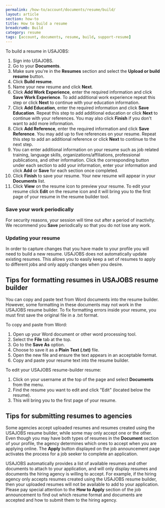 ```yaml
---
permalink: /how-to/account/documents/resume/build/
layout: article
section: how-to
title: How to build a resume
breadcrumb: Build
category: resume
tags: [account, documents, resume, build, support-resume]
---
```


To build a resume in USAJOBS:

1.  Sign into USAJOBS.
2.  Go to your **Documents**.
3.  Make sure you're in the **Resumes** section and select the **Upload or build resume** button.
4.  Click **Build resume**.
5.  Name your new resume and click **Next**.
6.  Click **Add Work Experience**, enter the required information and click **Save Work Experience**. To add additional work experience repeat this step or click **Next** to continue with your education information.
7.  Click **Add Education**, enter the required information and click **Save Education**. Repeat this step to add additional education or click **Next** to continue with your references. You may also click **Finish** if you don't want to add more information.
8.  Click **Add Reference**, enter the required information and click **Save Reference**. You may add up to five references on your resume. Repeat this step to add an additional reference or click **Next** to continue to the next step.  
9.  You can enter additional information on your resume such as job related training, language skills, organizations/affiliations, professional publications, and other information. Click the corresponding button under each section to add your information, enter your information and click **Add** or **Save** for each section once completed.
10. Click **Finish** to save your resume. Your new resume will appear in your **Documents** list.
11. Click **View** on the resume icon to preview your resume. To edit your resume click **Edit** on the resume icon and it will bring you to the first page of your resume in the resume builder tool.

### Save your work periodically

For security reasons, your session will time out after a period of inactivity. We recommend you **Save** periodically so that you do not lose any work.

### Updating your resume

In order to capture changes that you have made to your profile you will need to build a new resume. USAJOBS does not automatically update existing resumes. This allows you to easily keep a set of resumes to apply to different jobs and only apply changes when you desire.

## Tips for formatting resumes in USAJOBS resume builder

You can copy and paste text from Word documents into the resume builder. However, some formatting in these documents may not work in the USAJOBS resume builder. To fix formatting errors inside your resume, you must first save the original file in a .txt format.

To copy and paste from Word:

1.  Open up your Word document or other word processing tool.
2.  Select the **File** tab at the top.
3.  Go to the **Save As** option.
4.  Choose to save it as a **Plain Text (.txt)** file.
5.  Open the new file and ensure the text appears in an acceptable format.
6.  Copy and paste your resume text into the resume builder.

To edit your USAJOBS resume-builder resume:

1.  Click on your username at the top of the page and select **Documents** from the menu.
2.  Find the resume you want to edit and click "Edit" (located below the resume).
3.  This will bring you to the first page of your resume.

## Tips for submitting resumes to agencies

Some agencies accept uploaded resumes and resumes created using the USAJOBS resume builder, while some may only accept one or the other. Even though you may have both types of resumes in the **Document** section of your profile, the agency determines which ones to accept when you are applying online. The **Apply** button displayed on the job announcement page activates the process for a job seeker to complete an application.

USAJOBS automatically provides a list of available resumes and other documents to attach to your application, and will only display resumes and documents the hiring agency is willing to accept. For example, if the hiring agency only accepts resumes created using the USAJOBS resume builder, then your uploaded resumes will not be available to add to your application. Please pay special attention to the **How to Apply** section of the job announcement to find out which resume format and documents are accepted and how to submit them to the hiring agency.
